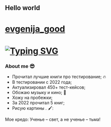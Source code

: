 ## Hello world
# [evgenija_good](https://github.com/evgenija_good/evgenija_good/blob/main/assets/video.gif)
# [![Typing SVG](https://readme-typing-svg.demolab.com?font=Fira+Code&pause=1000&color=EE8838&width=435&lines=I'm+QA+Engeneer+(manual%2B))](https://git.io/typing-svg)
### About me :sunglasses:
- Прочитал лучшие книги про тестирование; :fire:
- В тестировании с 2022 года;
- Актуализировал 450+ тест-кейсов;
- Обожаю музыку и кино; :musical_note:
- Хожу на пробежки;
- За 2022 прочитал 5 книг;
- Рисую картины . 🖌️:

Мое кредо: Ученье – свет, а не ученье – тьма!
